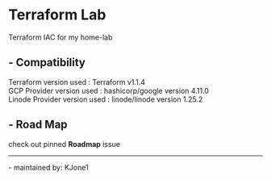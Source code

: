 # Terraform Lab

Terraform IAC for my home-lab

## - **Compatibility**

Terraform version used : Terraform v1.1.4  
GCP Provider version used : hashicorp/google version 4.11.0  
Linode Provider version used : linode/linode version 1.25.2

## - **Road Map**

check out pinned **Roadmap** issue  

---
 \- maintained by: KJone1
